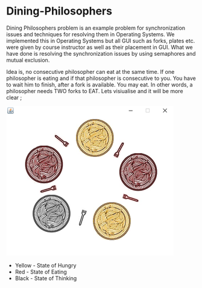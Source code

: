 # Dining-Philosophers

Dining Philosophers problem is an example problem for  synchronization issues and techniques for resolving them in Operating Systems.
We implemented this in Operating Systems but all GUI such as forks, plates etc.  were given by course instructor as well as their placement in GUI. What we have done is resolving the synchronization issues by using semaphores and mutual exclusion.  


Idea is,  no consecutive philosopher can eat at the same time. If one philosopher is eating and if that philosopher is consecutive to you. You have to wait him to finish, after a fork is available. You may eat. In other words, a philosopher needs TWO forks to EAT.  Lets visiualise and it will be more clear ; 


![diningphilosophers](https://github.com/ProbisMis/Dining-Philosophers/blob/master/ice_screenshot_20190124-120539.png)

* Yellow - State of Hungry
* Red    - State of Eating
* Black  - State of Thinking

